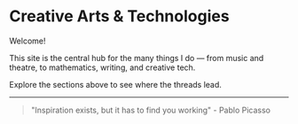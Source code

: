 # Creative Arts & Technologies

Welcome!

This site is the central hub for the many things I do — from music and theatre, to mathematics, writing, and creative tech.

Explore the sections above to see where the threads lead.

---

> "Inspiration exists, but it has to find you working" - Pablo Picasso 
